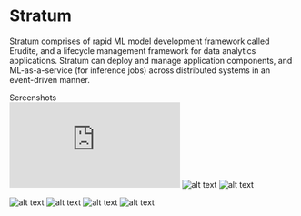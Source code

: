 # Stratum
Stratum comprises of rapid ML model development framework called Erudite, and a lifecycle management framework for data analytics applications. Stratum can deploy and manage application components, and ML-as-a-service (for inference jobs) across distributed systems in an event-driven manner. 


Screenshots  
![alt text](https://github.com/doc-vu/Stratum/blob/master/png/eruditeGenerate.pdf)
![alt text](https://github.com/doc-vu/Stratum/blob/master/png/eruditeGenerate.png)
![alt text](https://github.com/doc-vu/Stratum/blob/master/png/eruditeModel.png)

![alt text](https://github.com/doc-vu/Stratum/blob/master/png/collaboration.png)
![alt text](https://github.com/doc-vu/Stratum/blob/master/png/erudite.png)
![alt text](https://github.com/doc-vu/Stratum/blob/master/png/MLAlgos.png)
![alt text](https://github.com/doc-vu/Stratum/blob/master/png/StreamLineML.png)

